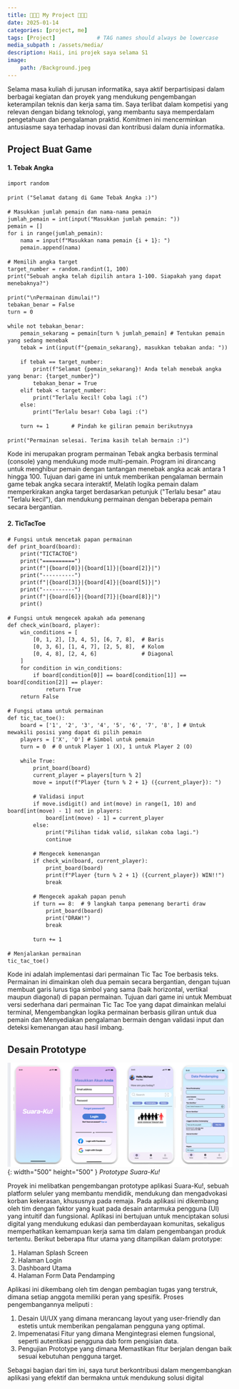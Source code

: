 ```yaml
---
title: 👩🏻‍💻 My Project 👩🏻‍💻
date: 2025-01-14 
categories: [project, me]
tags: [Project]             # TAG names should always be lowercase
media_subpath : /assets/media/
description: Haii, ini projek saya selama S1 
image:
    path: /Background.jpeg
---
```


Selama masa kuliah di jurusan informatika, saya aktif berpartisipasi dalam berbagai kegiatan dan proyek yang mendukung pengembangan keterampilan teknis dan kerja sama tim. Saya terlibat dalam kompetisi yang relevan dengan bidang teknologi, yang membantu saya memperdalam pengetahuan dan pengalaman praktid. Komitmen ini mencerminkan antusiasme saya terhadap inovasi dan kontribusi dalam dunia informatika.

## Project Buat Game 
#### 1. Tebak Angka 

```
import random

print ("Selamat datang di Game Tebak Angka :)")

# Masukkan jumlah pemain dan nama-nama pemain
jumlah_pemain = int(input("Masukkan jumlah pemain: "))
pemain = []
for i in range(jumlah_pemain):
    nama = input(f"Masukkan nama pemain {i + 1}: ")
    pemain.append(nama)

# Memilih angka target
target_number = random.randint(1, 100)
print("Sebuah angka telah dipilih antara 1-100. Siapakah yang dapat menebaknya?")

print("\nPermainan dimulai!")
tebakan_benar = False
turn = 0

while not tebakan_benar:
    pemain_sekarang = pemain[turn % jumlah_pemain] # Tentukan pemain yang sedang menebak
    tebak = int(input(f"{pemain_sekarang}, masukkan tebakan anda: "))

    if tebak == target_number:
        print(f"Selamat {pemain_sekarang}! Anda telah menebak angka yang benar: {target_number}")
        tebakan_benar = True
    elif tebak < target_number:
        print("Terlalu kecil! Coba lagi :(")
    else:
        print("Terlalu besar! Coba lagi :(")
    
    turn += 1       # Pindah ke giliran pemain berikutnyya

print("Permainan selesai. Terima kasih telah bermain :)")
```

Kode ini merupakan program permainan Tebak angka berbasis terminal (console) yang mendukung mode multi-pemain. Program ini dirancang untuk menghibur pemain dengan tantangan menebak angka acak antara 1 hingga 100. Tujuan dari game ini untuk memberikan pengalaman bermain game tebak angka secara interaktif, Melatih logika pemain dalam memperkirakan angka target berdasarkan petunjuk  ("Terlalu besar" atau "Terlalu kecil"), dan mendukung permainan dengan beberapa pemain secara bergantian. 

#### 2. TicTacToe

```
# Fungsi untuk mencetak papan permainan
def print_board(board):
    print("TICTACTOE")
    print("==========")
    print(f"|{board[0]}|{board[1]}|{board[2]}|")
    print("----------")
    print(f"|{board[3]}|{board[4]}|{board[5]}|")
    print("----------")
    print(f"|{board[6]}|{board[7]}|{board[8]}|")
    print()

# Fungsi untuk mengecek apakah ada pemenang
def check_win(board, player):
    win_conditions = [
        [0, 1, 2], [3, 4, 5], [6, 7, 8],  # Baris
        [0, 3, 6], [1, 4, 7], [2, 5, 8],  # Kolom
        [0, 4, 8], [2, 4, 6]              # Diagonal
    ]
    for condition in win_conditions:
        if board[condition[0]] == board[condition[1]] == board[condition[2]] == player:
            return True
    return False

# Fungsi utama untuk permainan
def tic_tac_toe():
    board = ['1', '2', '3', '4', '5', '6', '7', '8', ] # Untuk mewakili posisi yang dapat di pilih pemain
    players = ['X', 'O'] # Simbol untuk pemain
    turn = 0  # 0 untuk Player 1 (X), 1 untuk Player 2 (O)

    while True:
        print_board(board)
        current_player = players[turn % 2] 
        move = input(f"Player {turn % 2 + 1} ({current_player}): ")
        
        # Validasi input
        if move.isdigit() and int(move) in range(1, 10) and board[int(move) - 1] not in players:
            board[int(move) - 1] = current_player
        else:
            print("Pilihan tidak valid, silakan coba lagi.")
            continue

        # Mengecek kemenangan
        if check_win(board, current_player):
            print_board(board)
            print(f"Player {turn % 2 + 1} ({current_player}) WIN!!")
            break

        # Mengecek apakah papan penuh
        if turn == 8:  # 9 langkah tanpa pemenang berarti draw
            print_board(board)
            print("DRAW!")
            break

        turn += 1

# Menjalankan permainan
tic_tac_toe()
```

Kode ini adalah implementasi dari permainan Tic Tac Toe berbasis teks. Permainan ini dimainkan oleh dua pemain secara bergantian, dengan tujuan membuat garis lurus tiga simbol yang sama (baik horizontal, vertikal maupun diagonal) di papan permainan. Tujuan dari game ini untuk Membuat versi sederhana dari permainan Tic Tac Toe yang dapat dimainkan melalui terminal, Mengembangkan logika permainan berbasis giliran untuk dua pemain dan Menyediakan pengalaman bermain dengan validasi input dan deteksi kemenangan atau hasil imbang.

## Desain Prototype 
![Foto 6](/Prototype.png){: width="500" height="500" }
_Prototype Suara-Ku!_

Proyek ini melibatkan pengembangan prototype aplikasi Suara-Ku!, sebuah platform seluler yang membantu mendidik, mendukung dan mengadvokasi korban kekerasan, khususnya pada remaja. Pada aplikasi ini dikembang oleh tim dengan faktor yang kuat pada desain antarmuka pengguna (UI) yang intuitif dan fungsional. Aplikasi ini bertujuan untuk menciptakan solusi digital yang mendukung edukasi dan pemberdayaan komunitas, sekaligus memperhatikan kemampuan kerja sama tim dalam pengembangan produk tertentu. Berikut beberapa fitur utama yang ditampilkan dalam prototype:
1. Halaman Splash Screen 
2. Halaman Login
3. Dashboard Utama 
4. Halaman Form Data Pendamping 

Aplikasi ini dikembang oleh tim dengan pembagian tugas yang terstruk, dimana setiap anggota memiliki peran yang spesifik. Proses pengembangannya meliputi : 
1. Desain UI/UX yang dimana merancang layout yang user-friendly dan estetis untuk memberikan pengalaman pengguna yang optimal.
2. Impemenatasi Fitur yang dimana Mengintegrasi elemen fungsional, seperti autentikasi pengguna dab form pengisian data.
3. Pengujian Prototype yang dimana Memastikan fitur berjalan dengan baik sesuai kebutuhan pengguna target.

Sebagai bagian dari tim ini, saya turut berkontribusi dalam mengembangkan aplikasi yang efektif dan bermakna untuk mendukung solusi digital
